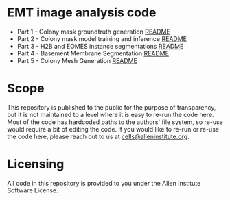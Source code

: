 # EMT image analysis code
* Part 1 - Colony mask groundtruth generation [README](./ColonyMask_GT_Generation/README.md)
* Part 2 - Colony mask model training and inference [README](TODO)
* Part 3 - H2B and EOMES instance segmentations [README](./H2B%20and%20EOMES%20Instance%20Segmentations/README.md)
* Part 4 - Basement Membrane Segmentation [README](https://github.com/aics-int/EMT_image_analysis/blob/main/basement_membrane_segmentation/ReadME.md)
* Part 5 - Colony Mesh Generation [README](./Collagen_Mesh_Generation/README.md)

# Scope
This repository is published to the public for the purpose of transparency, but it is not maintained to a level where it is easy to re-run the code here. Most of the code has hardcoded paths to the authors' file system, so re-use would require a bit of editing the code. If you would like to re-run or re-use the code here, please reach out to us at cells@alleninstitute.org.

# Licensing
All code in this repository is provided to you under the Allen Institute Software License.
